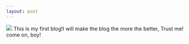 ```yaml
---
layout: post
---
```

<img src="/images/fulls/04.jpg" class="fit image"> This is my first blog!I will make the blog the more the better, Trust me! come on, boy!